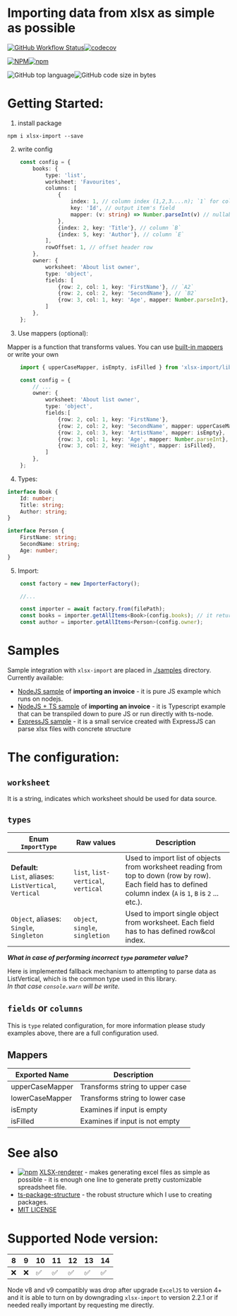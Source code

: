 # Importing data from xlsx as simple as possible

 [![GitHub Workflow Status](https://img.shields.io/github/workflow/status/siemienik/xlsx-import/lint-build-test)](https://github.com/Siemienik/xlsx-import/actions)[![codecov](https://codecov.io/gh/Siemienik/xlsx-import/branch/master/graph/badge.svg)](https://codecov.io/gh/Siemienik/xlsx-import)

 [![NPM](https://img.shields.io/npm/l/xlsx-import)![npm](https://img.shields.io/npm/v/xlsx-import)](https://www.npmjs.com/package/xlsx-import)

 ![GitHub top language](https://img.shields.io/github/languages/top/siemienik/xlsx-import)![GitHub code size in bytes](https://img.shields.io/github/languages/code-size/siemienik/xlsx-import)


# Getting Started:

1. install package

```
npm i xlsx-import --save
```

2. write config
```ts
    const config = {
        books: {
            type: 'list',
            worksheet: 'Favourites',
            columns: [
                {
                    index: 1, // column index (1,2,3....n); `1` for column `A`
                    key: 'Id', // output item's field
                    mapper: (v: string) => Number.parseInt(v) // nullable, for transformating values
                },
                {index: 2, key: 'Title'}, // column `B`
                {index: 5, key: 'Author'}, // column `E`
            ],
            rowOffset: 1, // offset header row
        },
        owner: {
            worksheet: 'About list owner',
            type: 'object',
            fields: [
                {row: 2, col: 1, key: 'FirstName'}, // `A2`
                {row: 2, col: 2, key: 'SecondName'}, // `B2`
                {row: 3, col: 1, key: 'Age', mapper: Number.parseInt}, // `A3`
            ]
        },
    };
```

3. Use mappers (optional):

Mapper is a function that transforms values. You can use [built-in mappers](#Mappers) or write your own

```ts
    import { upperCaseMapper, isEmpty, isFilled } from 'xlsx-import/lib/mappers';

    const config = {
        // ...
        owner: {
            worksheet: 'About list owner',
            type: 'object',
            fields:[
                {row: 2, col: 1, key: 'FirstName'},
                {row: 2, col: 2, key: 'SecondName', mapper: upperCaseMapper},
                {row: 2, col: 3, key: 'ArtistName', mapper: isEmpty},
                {row: 3, col: 1, key: 'Age', mapper: Number.parseInt},
                {row: 3, col: 2, key: 'Height', mapper: isFilled},
            ]
        },
    };
```

4. Types:
```ts
interface Book {
    Id: number;
    Title: string;
    Author: string;
}

interface Person {
    FirstName: string;
    SecondName: string;
    Age: number;
}
```

5. Import:
```ts
    const factory = new ImporterFactory();

    //...

    const importer = await factory.from(filePath);
    const books = importer.getAllItems<Book>(config.books); // it returns `Book[]`
    const author = importer.getAllItems<Person>(config.owner);

```
# Samples

Sample integration with `xlsx-import` are placed in [./samples](./samples) directory. Currently available:

* [NodeJS sample](./samples/nodejs/) of **importing an invoice** - it is pure JS example which runs on nodejs.
* [NodeJS + TS sample](./samples/nodejs-ts/) of **importing an invoice** - it is Typescript example that can be transpiled down to pure JS or run directly with ts-node.
* [ExpressJS sample](./samples/express/) - it is a small service created with ExpressJS can parse xlsx files with concrete structure

# The configuration:

## `worksheet` 

It is a string, indicates which worksheet should be used for data source.

## `types`

| Enum `ImportType` | Raw values | Description
|-----|------------|-----------
| **Default:** <br/>`List`, aliases: `ListVertical`,  `Vertical`  | `list`, `list-vertical`, `vertical` | Used to import list of objects from worksheet reading from top to down (row by row). Each field has to defined column index (`A` is `1`, `B` is `2` ... etc.).
| `Object`, aliases: `Single`,  `Singleton`  | `object`, `single`, `singletion` | Used to import single object from worksheet. Each field has to has defined row&col index.

***What in case of performing incorrect `type` parameter value?*** 
 
Here is implemented fallback mechanism to attempting to parse data as ListVertical, which is the common type used in this library.<br/> *In that case `console.warn` will be write.*

## `fields` or `columns`

This is `type` related configuration, for more information please study examples above, there are a full configuration used.

## Mappers

| Exported Name | Description
|-----|-----------
|upperCaseMapper|Transforms string to upper case
|lowerCaseMapper|Transforms string to lower case
|isEmpty|Examines if input is empty
|isFilled|Examines if input is not empty

# See also

* [![npm](https://img.shields.io/npm/v/xlsx-renderer)](https://www.npmjs.com/package/xlsx-renderer) [XLSX-renderer](https://github.com/Siemienik/xlsx-renderer) - makes generating excel files as simple as possible - it is enough one line to generate pretty customizable spreadsheet file.
* [ts-package-structure](https://github.com/Siemienik/ts-package-structure) - the robust structure which I use to creating packages.
* [MIT LICENSE](LICENSE)

# Supported Node version:

8 | 9 | 10 | 11 | 12 | 13 | 14
--|---|---|---|----|---|---
❌ | ❌ | ✅ | ✅ | ✅ | ✅ | ✅

Node v8 and v9 compatibly was drop after upgrade `ExcelJS` to version 4+ and it is able to turn on by downgrading `xlsx-import` to version 2.2.1 or if needed really important by requesting me directly.
